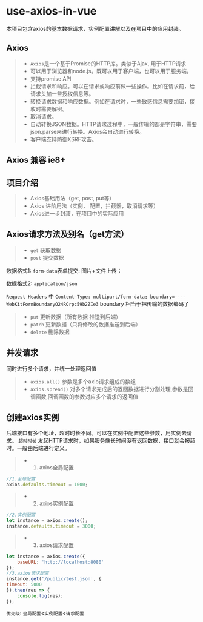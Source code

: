 # use-axios-in-vue
本项目包含axios的基本数据请求，实例配置讲解以及在项目中的应用封装。

## Axios

> * `Axios`是一个基于Promise的HTTP库。类似于Ajax, 用于HTTP请求
> *  可以用于浏览器和node.js。既可以用于客户端，也可以用于服务端。
> *  支持promise API
> *  拦截请求和响应。可以在请求或响应前做一些操作。比如在请求前，给请求头加一些授权信息等。
> *  转换请求数据和响应数据。例如在请求时，一些敏感信息需要加密，接收时需要解密。
> *  取消请求。
> *  自动转换JSON数据。HTTP请求过程中，一般传输的都是字符串，需要json.parse来进行转换。Axios会自动进行转换。
> *  客户端支持防御XSRF攻击。

## Axios 兼容 ie8+

## 项目介绍
> * Axios基础用法（get, post, put等）
> * Axios 进阶用法（实例， 配置，拦截器，取消请求等）
> * Axios进一步封装，在项目中的实际应用

## Axios请求方法及别名（get方法）
> * `get` 获取数据
> * `post`  提交数据

数据格式1: `form-data`表单提交: 图片+文件上传； 

数据格式2: `application/json`

`Request Headers` 中 `Content-Type: multipart/form-data; boundary=----WebKitFormBoundaryO24RQrpc59b2ZIe3` boundary 相当于把传输的数据编码了
> * `put`  更新数据（所有数据 推送到后端）
> * `patch` 更新数据（只将修改的数据推送到后端）
> * `delete` 删除数据

## 并发请求
同时进行多个请求，并统一处理返回值
> * `axios.all()` 参数是多个axio请求组成的数组
> * `axios.spread()` 对多个请求完成后的返回数据进行分割处理,参数是回调函数,回调函数的参数对应多个请求的返回值

## 创建axios实例
后端接口有多个地址，超时时长不同。可以在实例中配置这些参数，用实例去请求。
`超时时长` 发起HTTP请求时，如果服务端长时间没有返回数据，接口就会报超时。一般由后端进行定义。
>* 1. axios全局配置
```js
//1.全局配置
axios.defaults.timeout = 1000;
```
>* 2. axios实例配置
```js
//2.实例配置
let instance = axios.create();
instance.defaults.timeout = 3000;
```
>* 3. axios请求配置
```js
let instance = axios.create({
    baseURL: 'http://localhost:8080'
});
//3.axios请求配置
instance.get('/public/test.json', {
timeout: 5000
}).then(res => {
    console.log(res);
});
```
`优先级`:  `全局配置`<`实例配置`<`请求配置`

